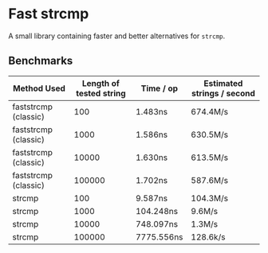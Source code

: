 # Fast strcmp
A small library containing faster and better alternatives for `strcmp`.

## Benchmarks

| Method Used | Length of tested string |Time / op | Estimated strings / second | 
| --- | --- | --- | --- |
| faststrcmp (classic) | 100 | 1.483ns | 674.4M/s |
| faststrcmp (classic) | 1000 | 1.586ns | 630.5M/s |
| faststrcmp (classic) | 10000 | 1.630ns | 613.5M/s |
| faststrcmp (classic) | 100000 | 1.702ns | 587.6M/s |
| strcmp | 100 | 9.587ns | 104.3M/s |
| strcmp | 1000 | 104.248ns | 9.6M/s | 
| strcmp | 10000 | 748.097ns | 1.3M/s |
| strcmp | 100000 | 7775.556ns | 128.6k/s |

